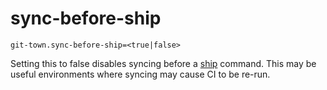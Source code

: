 # sync-before-ship

```
git-town.sync-before-ship=<true|false>
```

Setting this to false disables syncing before a [ship](..commands/ship.md) command.
This may be useful environments where syncing may cause CI to
be re-run.
